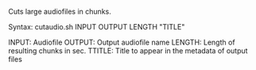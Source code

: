Cuts large audiofiles in chunks.

Syntax:
cutaudio.sh INPUT OUTPUT LENGTH "TITLE"

INPUT: Audiofile
OUTPUT: Output audiofile name
LENGTH: Length of resulting chunks in sec.
TTITLE: Title to appear in the metadata of output files

